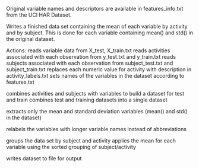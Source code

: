 Original variable names and descriptors are available in features_info.txt from
the UCI HAR Dataset.

Writes a finished data set containing the mean of each variable by activity and
by subject. This is done for each variable containing mean() and std() in the
original dataset.

Actions:
reads variable data from X_test, X_train.txt
reads activities associated with each observation from y_test.txt and y_train.txt
reads subjects associated with each observation from subject_test.txt and subject_train.txt
replaces each numeric value for activity with description in activity_labels.txt
sets names of the variables in the dataset according to features.txt

combines activities and subjects with variables to build a dataset for test and train
combines test and training datasets into a single dataset

extracts only the mean and standard deviation variables (mean() and std() in the dataset)

relabels the variables with longer variable names instead of abbreviations

groups the data set by subject and activity
applies the mean for each variable using the sorted grouping of subject/activity

writes dataset to file for output